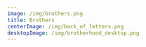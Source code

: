 ```yaml
---
image: /img/brothers.png
title: Brothers
centerImage: /img/back_of_letters.png
desktopImage: /img/brotherhood_desktop.png
---
```

